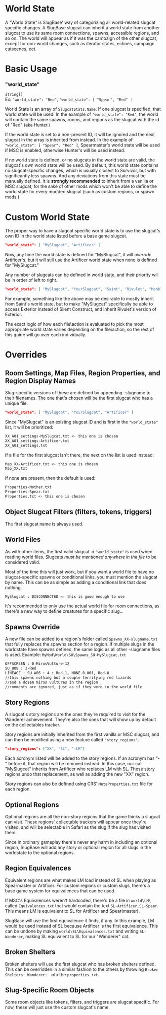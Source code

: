﻿# World State

A "World State" is SlugBase' way of categorizing all world-related slugcat specific changes. A SlugBase slugcat can inherit a world state from another slugcat to use its same room connections, spawns, accessible regions, and so on. The world will appear as if it was the campaign of the other slugcat, except for non-world changes, such as iterator states, echoes, campaign cutscenes, ect.

# Basic Usage

### "world_state"
`string[]`\
Ex: `"world_state": "Red"`, `"world_state": [ "Spear", "Red" ]`

World State is an array of `SlugcatStats.Name`. If one slugcat is specified, that world state will be used. 
In the example of `"world_state": "Red"`, the world will contain the same spawns, rooms, and regions as the slugcat with the id of "Red" (aka Hunter.)

If the world state is set to a non-present ID, it will be ignored and the next slugcat in the array is inherited from instead.
In the example of `"world_state": [ "Spear", "Red" ]`, Spearmaster's world state will be used if MSC is enabled, otherwise Hunter's will be used instead.

If no world state is defined, or no slugcats in the world state are valid, the slugcat's own world state will be used. By default, this world state contains no slugcat-specific changes, which is usually closest to Survivor, but with significantly less spawns. And any deviations from this state must be manually defined. It is **strongly recommended** to inherit from a vanilla or MSC slugcat, for the sake of other mods which won't be able to define the world state for every modded slugcat (such as custom regions, or spawn mods.)

# Custom World State
The proper way to have a slugcat specific world state is to use the slugcat's own ID in the world state listed before a base game slugcat. 
```json
"world_state": [ "MySlugcat", "Artificer" ]
```
Now, any time the world state is defined for "MySlugcat", it will *override* Artificer's, but it will still use the Artificer world state when none is defined for "MySlugcat."

Any number of slugcats can be defined in world state, and their priority will be in order of left to right. 
```json
"world_state": [ "MySlugcat", "YourSlugcat", "Saint", "Rivulet", "Monk" ]
```
For example, something like the above may be desirable to mostly inherit from Saint's world state, but to make "MySlugcat" specifically be able to access Exterior instead of Silent Construct, and inherit Rivulet's version of Exterior.

The exact logic of how each file\action is evaluated to pick the most appropriate world state varies depending on the file\action, so the rest of this guide will go over each individually.

# Overrides

## Room Settings, Map Files, Region Properties, and Region Display Names
Slug-specific versions of these are defined by appending -slugname to their filenames.
The one that's chosen will be the first slugcat who has a unique file.

```json
"world_state": [ "MySlugcat", "YourSlugcat", "Artificer" ]
```
Since "MySlugcat" is an existing slugcat ID and is first in the `"world_state"` list, it will be prioritized:
```txt
XX_A01_settings-MySlugcat.txt <- this one is chosen
XX_A01_settings-Artificer.txt
XX_A01_settings.txt
```

If a file for the first slugcat isn't there, the next on the list is used instead:
```txt
Map_XX-Artificer.txt <- this one is chosen
Map_XX.txt
```

If none are present, then the default is used:
```txt
Properties-Mother.txt
Properties-Spear.txt
Properties.txt <- this one is chosen
```

## Object Slugcat Filters (filters, tokens, triggers)
The first slugcat name is always used.

## World Files
As with other items, the first valid slugcat in `"world_state"` is used when reading world files. Slugcats *must be mentioned anywhere in the file* to be considered valid.

Most of the time this will just work, but if you want a world file to have no slugcat-specific spawns or conditional links, you must mention the slugcat by name. This can be as simple as adding a conditional link that does nothing.
```txt
MySlugcat : DISCONNECTED <- this is good enough to use
```

It's recommended to only use the actual world file for room connections, as there's a new way to define creatures for a specific slug...

## Spawns Override
A new file can be added to a region's folder called `Spawns_XX-slugname.txt` that fully replaces the spawns section for a region. If multiple slugs in the worldstate have spawns defined, the same logic as all other -slugname files is used.
Example:
`MyMod\World\SU\Spawns_SU-MySlugcat.txt`
```txt
OFFSCREEN : 0-MirosVulture-12
SU_B08 : 3-Red
LINEAGE : SU_A06 : 4 : Red-1, NONE-0.001, Red-0
//this spawns nothing but a couple terrifying red lizards
//and a dozen miros vultures in the region
//comments are ignored, just as if they were in the world file
```

## Story Regions
A slugcat's story regions are the ones they're required to visit for the Wanderer achievement. They're also the ones that will show up by default on the collectables tracker.

Story regions are initially inherited from the first vanilla or MSC slugcat, and can then be modified using a new feature called `"story_regions"`.
```json
"story_regions": ["XX", "SL", "-LM"]
```
Each acronym listed will be added to the story regions. If an acronym has "-" before it, that region will be removed instead. In this case, our cat "MySlugcat" inherits from Artificer who replaces LM with SL. These story regions undo that replacement, as well as adding the new "XX" region.

Story regions can also be defined using CRS' `MetaProperties.txt` file for each region.

## Optional Regions
Optional regions are all the non-story regions that the game thinks a slugcat can visit. These regions' collectable trackers will appear once they're visited, and will be selectable in Safari as the slug if the slug has visited them.

Since in ordinary gameplay there's never any harm in including an optional region, SlugBase will add any story or optional region  for all slugs in the worldstate to the optional regions.

## Region Equivalences
Equivalent regions are what makes LM load instead of SL when playing as Spearmaster or Artificer. For custom regions or custom slugs, there's a base game system for equivalences that can be used.

If MSC's Equivalences weren't hardcoded, there'd be a file in `world\LM\` called `Equivalences.txt` that would contain the text `SL-Artificer,SL-Spear`. This means LM is equivalent to SL for Artificer and Spear(master).

SlugBase will use the first equivalence it finds, if any.
In this example, LM would be used instead of SL because Artificer is the first equivalence.
This can be undone by making `world\SL\Equivalences.txt` and writing `SL-Wanderer`, making SL equivalent to SL for our "Wanderer" cat.

## Broken Shelters
Broken shelters will use the first slugcat who has broken shelters defined. This can be overridden in a similar fashion to the others by throwing `Broken Shelters: Wanderer: ` into the `properties.txt`.

## Slug-Specific Room Objects
Some room objects like tokens, filters, and triggers are slugcat specific. For now, these will just use the custom slugcat's name.


